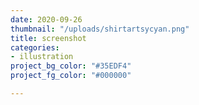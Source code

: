 ```yaml
---
date: 2020-09-26
thumbnail: "/uploads/shirtartsycyan.png"
title: screenshot
categories:
- illustration
project_bg_color: "#35EDF4"
project_fg_color: "#000000"

---
```

